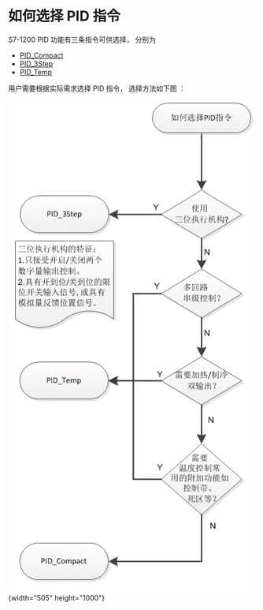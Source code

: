 # 如何选择 PID 指令

S7-1200 PID 功能有三条指令可供选择， 分别为 

- [PID_Compact](02-PID_Compact/index.md)
- [PID_3Step](03-PID_3STEP/01-instruction.md)
- [PID_Temp](04-PID_Temp/index.md)

用户需要根据实际需求选择 PID 指令， 选择方法如下图 ：

![](images/1-01.gif){width="505" height="1000"}

